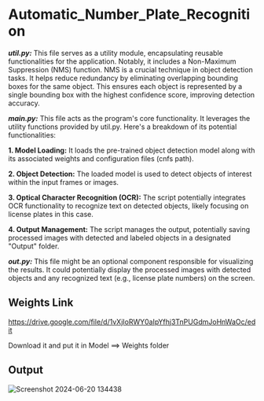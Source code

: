 
# Automatic_Number_Plate_Recognition
***util.py:*** This file serves as a utility module, encapsulating reusable functionalities for the application. Notably, it includes a Non-Maximum Suppression (NMS) function. NMS is a crucial technique in object detection tasks. It helps reduce redundancy by eliminating overlapping bounding boxes for the same object. This ensures each object is represented by a single bounding box with the highest confidence score, improving detection accuracy.

***main.py:*** This file acts as the program's core functionality. It leverages the utility functions provided by util.py. Here's a breakdown of its potential functionalities:

**1. Model Loading:** It loads the pre-trained object detection model along with its associated weights and configuration files (cnfs path).

**2. Object Detection:** The loaded model is used to detect objects of interest within the input frames or images.

**3. Optical Character Recognition (OCR):** The script potentially integrates OCR functionality to recognize text on detected objects, likely focusing on license plates in this case.

**4. Output Management:** The script manages the output, potentially saving processed images with detected and labeled objects in a designated "Output" folder. 


***out.py:*** This file might be an optional component responsible for visualizing the results. It could potentially display the processed images with detected objects and any recognized text (e.g., license plate numbers) on the screen.

## Weights Link
https://drive.google.com/file/d/1vXjIoRWY0aIpYfhj3TnPUGdmJoHnWaOc/edit

Download it and put it in Model ==> Weights folder 

## Output
![Screenshot 2024-06-20 134438](https://github.com/NITIN3523/Automatic_Number_Plate_Recognition-/assets/84659412/979be847-d599-4987-8689-59db823f680f)


